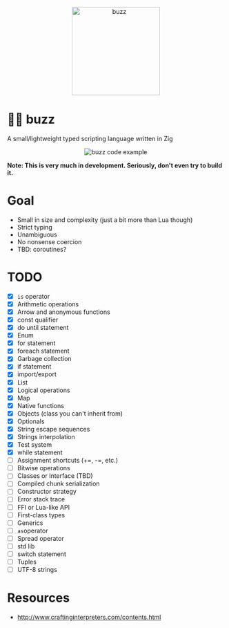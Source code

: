 <p align="center">
    <img src="https://github.com/giann/buzz/raw/main/logo.png" alt="buzz" width="204" height="204">
</p>

# 👨‍🚀 buzz
A small/lightweight typed scripting language written in Zig

<p align="center">
    <img src="https://github.com/giann/buzz/raw/main/example.png" alt="buzz code example">
</p>

**Note: This is very much in development. Seriously, don't even try to build it.**

# Goal
- Small in size and complexity (just a bit more than Lua though)
- Strict typing
- Unambiguous
- No nonsense coercion
- TBD: coroutines?

# TODO
- [X] `is` operator
- [X] Arithmetic operations
- [X] Arrow and anonymous functions
- [X] const qualifier
- [X] do until statement
- [X] Enum
- [X] for statement
- [X] foreach statement
- [X] Garbage collection
- [X] if statement
- [X] import/export
- [X] List
- [X] Logical operations
- [X] Map
- [X] Native functions
- [X] Objects (class you can't inherit from)
- [X] Optionals
- [X] String escape sequences
- [X] Strings interpolation
- [X] Test system
- [X] while statement
- [ ] Assignment shortcuts (+=, -=, etc.)
- [ ] Bitwise operations
- [ ] Classes or Interface (TBD)
- [ ] Compiled chunk serialization
- [ ] Constructor strategy
- [ ] Error stack trace
- [ ] FFI or Lua-like API
- [ ] First-class types
- [ ] Generics
- [ ] `as`operator
- [ ] Spread operator
- [ ] std lib
- [ ] switch statement
- [ ] Tuples
- [ ] UTF-8 strings

# Resources
- http://www.craftinginterpreters.com/contents.html
